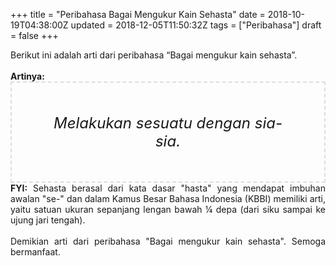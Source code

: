 +++
title = "Peribahasa Bagai Mengukur Kain Sehasta"
date = 2018-10-19T04:38:00Z
updated = 2018-12-05T11:50:32Z
tags = ["Peribahasa"]
draft = false
+++

<div dir="ltr" style="text-align: left;" trbidi="on"><div style="text-align: justify;">Berikut ini adalah arti dari peribahasa “Bagai mengukur kain sehasta”.</div><br /><div style="text-align: justify;"><b>Artinya:</b></div><div style="border: 2px dashed #ddd; font-size: 24px; height: auto; margin: 0 auto; padding: 50px; text-align: center; width: auto;"><i>Melakukan sesuatu dengan sia-sia.</i></div><div style="text-align: justify;"><b>FYI:</b> Sehasta berasal dari kata dasar "hasta" yang mendapat imbuhan awalan "se-" dan dalam Kamus Besar Bahasa Indonesia (KBBI) memiliki arti, yaitu satuan ukuran sepanjang lengan bawah ¼ depa (dari siku sampai ke ujung jari tengah).<br /><br /></div><div style="text-align: justify;">Demikian arti dari peribahasa "Bagai mengukur kain sehasta". Semoga bermanfaat.</div></div>
